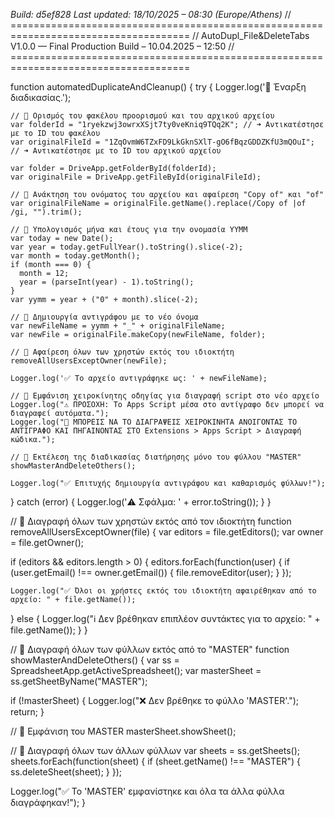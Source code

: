 *Build: d5ef828*
*Last updated: 18/10/2025 – 08:30 (Europe/Athens)*
// =====================================================================================
// AutoDupl_File&DeleteTabs V1.0.0 — Final Production Build – 10.04.2025 – 12:50
// =====================================================================================

function automatedDuplicateAndCleanup() {
  try {
    Logger.log('🚀 Έναρξη διαδικασίας.');

    // 🔹 Ορισμός του φακέλου προορισμού και του αρχικού αρχείου
    var folderId = "1ryekzwj3owrxXSjt7ty0veKniq9TQq2K"; // ➜ Αντικατέστησε με το ID του φακέλου
    var originalFileId = "1ZqOvmW6TZxFD9LkGknSXlT-gO6fBqzGDDZKfU3mQOuI"; // ➜ Αντικατέστησε με το ID του αρχικού αρχείου

    var folder = DriveApp.getFolderById(folderId);
    var originalFile = DriveApp.getFileById(originalFileId);
    
    // 🔹 Ανάκτηση του ονόματος του αρχείου και αφαίρεση "Copy of" και "of"
    var originalFileName = originalFile.getName().replace(/Copy of |of /gi, "").trim();
    
    // 🔹 Υπολογισμός μήνα και έτους για την ονομασία YYMM
    var today = new Date();
    var year = today.getFullYear().toString().slice(-2);
    var month = today.getMonth();
    if (month === 0) {
      month = 12;
      year = (parseInt(year) - 1).toString();
    }
    var yymm = year + ("0" + month).slice(-2);

    // 🔹 Δημιουργία αντιγράφου με το νέο όνομα
    var newFileName = yymm + "_" + originalFileName;
    var newFile = originalFile.makeCopy(newFileName, folder);

    // 🔹 Αφαίρεση όλων των χρηστών εκτός του ιδιοκτήτη
    removeAllUsersExceptOwner(newFile);

    Logger.log('✅ Το αρχείο αντιγράφηκε ως: ' + newFileName);

    // 🔹 Εμφάνιση χειροκίνητης οδηγίας για διαγραφή script στο νέο αρχείο
    Logger.log("⚠️ ΠΡΟΣΟΧΗ: Το Apps Script μέσα στο αντίγραφο δεν μπορεί να διαγραφεί αυτόματα.");
    Logger.log("📌 ΜΠΟΡΕΙΣ ΝΑ ΤΟ ΔΙΑΓΡΑΨΕΙΣ ΧΕΙΡΟΚΙΝΗΤΑ ΑΝΟΙΓΟΝΤΑΣ ΤΟ ΑΝΤΙΓΡΑΦΟ ΚΑΙ ΠΗΓΑΙΝΟΝΤΑΣ ΣΤΟ Extensions > Apps Script > Διαγραφή κώδικα.");

    // 🔹 Εκτέλεση της διαδικασίας διατήρησης μόνο του φύλλου "MASTER"
    showMasterAndDeleteOthers();

    Logger.log("✅ Επιτυχής δημιουργία αντιγράφου και καθαρισμός φύλλων!");
  } catch (error) {
    Logger.log('⚠️ Σφάλμα: ' + error.toString());
  }
}

// 📌 Διαγραφή όλων των χρηστών εκτός από τον ιδιοκτήτη
function removeAllUsersExceptOwner(file) {
  var editors = file.getEditors();
  var owner = file.getOwner();

  if (editors && editors.length > 0) {
    editors.forEach(function(user) {
      if (user.getEmail() !== owner.getEmail()) {
        file.removeEditor(user);
      }
    });

    Logger.log("✅ Όλοι οι χρήστες εκτός του ιδιοκτήτη αφαιρέθηκαν από το αρχείο: " + file.getName());
  } else {
    Logger.log("ℹ️ Δεν βρέθηκαν επιπλέον συντάκτες για το αρχείο: " + file.getName());
  }
}

// 📌 Διαγραφή όλων των φύλλων εκτός από το "MASTER"
function showMasterAndDeleteOthers() {
  var ss = SpreadsheetApp.getActiveSpreadsheet();
  var masterSheet = ss.getSheetByName("MASTER");

  if (!masterSheet) {
    Logger.log("❌ Δεν βρέθηκε το φύλλο 'MASTER'.");
    return;
  }

  // 📌 Εμφάνιση του MASTER
  masterSheet.showSheet();

  // 📌 Διαγραφή όλων των άλλων φύλλων
  var sheets = ss.getSheets();
  sheets.forEach(function(sheet) {
    if (sheet.getName() !== "MASTER") {
      ss.deleteSheet(sheet);
    }
  });

  Logger.log("✅ Το 'MASTER' εμφανίστηκε και όλα τα άλλα φύλλα διαγράφηκαν!");
}
